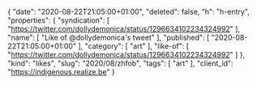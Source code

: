 {
  "date": "2020-08-22T21:05:00+01:00",
  "deleted": false,
  "h": "h-entry",
  "properties": {
    "syndication": [
      "https://twitter.com/dollydemonica/status/1296634102234324992"
    ],
    "name": [
      "Like of @dollydemonica's tweet"
    ],
    "published": [
      "2020-08-22T21:05:00+01:00"
    ],
    "category": [
      "art"
    ],
    "like-of": [
      "https://twitter.com/dollydemonica/status/1296634102234324992"
    ]
  },
  "kind": "likes",
  "slug": "2020/08/zhfob",
  "tags": [
    "art"
  ],
  "client_id": "https://indigenous.realize.be"
}
